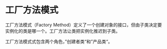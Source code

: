 # 工厂方法模式

工厂方法模式（Factory Method）定义了一个创建对象的接口，但由子类决定要实例化的类是哪一个。工厂方法让类把实例化推迟到子类。

工厂方法模式式包含两个角色，”创建者类“和”产品类“。
